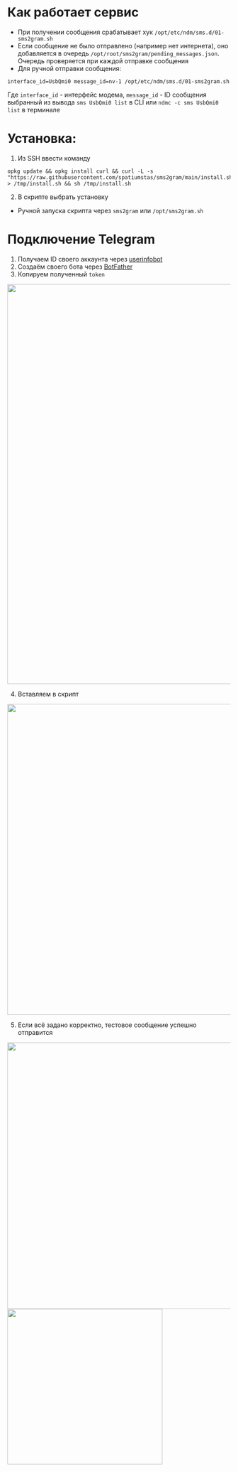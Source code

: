 # Как работает сервис
- При получении сообщения срабатывает хук `/opt/etc/ndm/sms.d/01-sms2gram.sh`
- Если сообщение не было отправлено (например нет интернета), оно добавляется в очередь `/opt/root/sms2gram/pending_messages.json`. Очередь проверяется при каждой отправке сообщения
- Для ручной отправки сообщения:
````shell
interface_id=UsbQmi0 message_id=nv-1 /opt/etc/ndm/sms.d/01-sms2gram.sh
````
Где `interface_id` - интерфейс модема, `message_id` - ID сообщения выбранный из вывода `sms UsbQmi0 list` в CLI или `ndmc -c sms UsbQmi0 list` в терминале

# Установка:

1. Из SSH ввести команду
```shell
opkg update && opkg install curl && curl -L -s "https://raw.githubusercontent.com/spatiumstas/sms2gram/main/install.sh" > /tmp/install.sh && sh /tmp/install.sh
```

2. В скрипте выбрать установку

- Ручной запуска скрипта через `sms2gram` или `/opt/sms2gram.sh`

# Подключение Telegram

1. Получаем ID своего аккаунта через [userinfobot](https://t.me/userinfobot)
2. Создаём своего бота через [BotFather](https://t.me/BotFather)
3. Копируем полученный `token`

<img src="https://github.com/user-attachments/assets/ca5c31af-b29c-4d5a-b2d9-75ff64ba2c34" alt="" width="900">

4. Вставляем в скрипт
<img src="https://github.com/user-attachments/assets/f21f5093-2152-481c-ae8d-6a9fccfcfc3f" alt="" width="700">

5. Если всё задано корректно, тестовое сообщение успешно отправится
<img src="https://github.com/user-attachments/assets/8ffeb6bc-b8f9-46cc-9dbc-434e5fffd8ee" alt="" width="600">
<img src="https://github.com/user-attachments/assets/ded26060-6ca1-479a-b8ec-b319dd4033e2" alt="" width="350">
